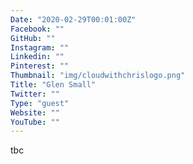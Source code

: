 ```yaml
---
Date: "2020-02-29T00:01:00Z"
Facebook: ""
GitHub: ""
Instagram: ""
Linkedin: ""
Pinterest: ""
Thumbnail: "img/cloudwithchrislogo.png"
Title: "Glen Small"
Twitter: ""
Type: "guest"
Website: ""
YouTube: ""
---
```

tbc